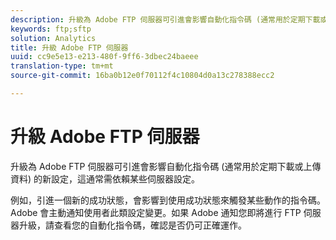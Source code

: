 ```yaml
---
description: 升級為 Adobe FTP 伺服器可引進會影響自動化指令碼 (通常用於定期下載或上傳資料) 的新設定，這通常需依賴某些伺服器設定。
keywords: ftp;sftp
solution: Analytics
title: 升級 Adobe FTP 伺服器
uuid: cc9e5e13-e213-480f-9ff6-3dbec24baeee
translation-type: tm+mt
source-git-commit: 16ba0b12e0f70112f4c10804d0a13c278388ecc2

---
```



# 升級 Adobe FTP 伺服器

升級為 Adobe FTP 伺服器可引進會影響自動化指令碼 (通常用於定期下載或上傳資料) 的新設定，這通常需依賴某些伺服器設定。

例如，引進一個新的成功狀態，會影響到使用成功狀態來觸發某些動作的指令碼。Adobe 會主動通知使用者此類設定變更。如果 Adobe 通知您即將進行 FTP 伺服器升級，請查看您的自動化指令碼，確認是否仍可正確運作。
